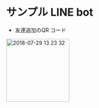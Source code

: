 # サンプル LINE bot
* 友達追加のQR コード
<img width="168" alt="2018-07-29 13 23 32" src="https://user-images.githubusercontent.com/26855887/43362953-a7d77524-9332-11e8-9151-3d051ecceac8.png">
